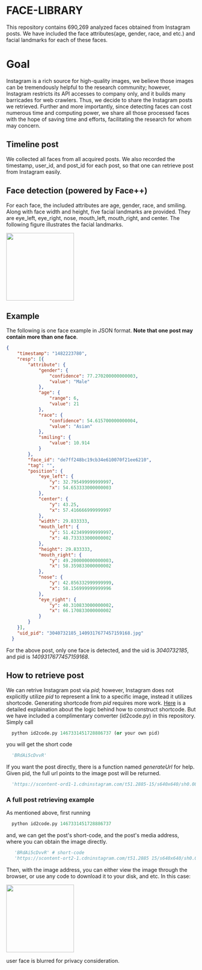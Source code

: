 # FACE-LIBRARY
This repository contains 690,269 analyzed faces obtained from Instagram posts. We have included the face attributes(age, gender, race, and etc.) and facial landmarks for each of these faces. 
# Goal
Instagram is a rich source for high-quality images, we believe those images can be tremendously helpful to the research community; however, Instagram restricts its API accesses to company only, and it builds many barricades for web crawlers. Thus, we decide to share the Instagram posts we retrieved. Further and more importantly, since detecting faces can cost numerous time and computing power, we share all those processed faces with the hope of saving time and efforts, facilitating the research for whom may concern.  
## Timeline post
We collected all faces from all acquired posts. We also recorded the timestamp, user_id, and post_id for each post, so that one can retrieve post from Instagram easily.
## Face detection (powered by Face++)
For each face, the included attributes are age, gender, race, and smiling. Along with face width and height, five facial landmarks are provided. They are eye_left, eye_right, nose, mouth_left, mouth_right, and center. The following figure illustrates the facial landmarks.

<img src="https://github.com/xuefeng7/FACE-LIBRARY/blob/master/figures/landmarks.jpg" width="180">

## Example
The following is one face example in JSON format. **Note that one post may contain more than one face**. 
```json
{
  	"timestamp": "1482223780",
  	"resp": [{
  		"attribute": {
  			"gender": {
  				"confidence": 77.270200000000003,
  				"value": "Male"
  			},
  			"age": {
  				"range": 6,
  				"value": 21
  			},
  			"race": {
  				"confidence": 54.615700000000004,
  				"value": "Asian"
  			},
  			"smiling": {
  				"value": 10.914
  			}
  		},
  		"face_id": "de7ff248bc19cb34e610070f21ee6210",
  		"tag": "",
  		"position": {
  			"eye_left": {
  				"y": 32.795499999999997,
  				"x": 54.653333000000003
  			},
  			"center": {
  				"y": 43.25,
  				"x": 57.416666999999997
  			},
  			"width": 29.833333,
  			"mouth_left": {
  				"y": 51.423499999999997,
  				"x": 48.733333000000002
  			},
  			"height": 29.833333,
  			"mouth_right": {
  				"y": 49.200000000000003,
  				"x": 58.359833000000002
  			},
  			"nose": {
  				"y": 42.856332999999999,
  				"x": 58.156999999999996
  			},
  			"eye_right": {
  				"y": 40.310833000000002,
  				"x": 66.170833000000002
  			}
  		}
  	}],
  	"uid_pid": "3040732185_1409317677457159168.jpg"
  }
```
For the above post, only one face is detected, and the uid is _3040732185_, and pid is _1409317677457159168_.
## How to retrieve post
We can retrive Instagram post via *pid*; however, Instagram does not explicitly utilize *pid* to represent a link to a specific image, instead it utilizes shortcode. Generating shortcode from *pid* requires more work. [Here](http://carrot.is/coding/instagram-ids) is a detailed explaination about the logic behind how to construct shortcode. But we have included a complimentary converter (id2code.py) in this repository. Simply call
```python
  python id2code.py 1467331451728886737 (or your own pid)
```
you will get the short code
```python
  'BRdAi5cDvvR'
```
If you want the post directly, there is a function named *generateUrl* for help. Given pid, the full url points to the image post will be returned.
```python
  'https://scontent-ord1-1.cdninstagram.com/t51.2885-15/s640x640/sh0.08/e35/17077495_255710568218080_4361264754778439680_n.jpg'
```
### A full post retrieving example
As mentioned above, first running
```python
  python id2code.py 1467331451728886737
```
and, we can get the post's short-code, and the post's media address, where you can obtain the image directly.
```python
   'BRdAi5cDvvR' # short-code
   'https://scontent-ort2-1.cdninstagram.com/t51.2885 15/s640x640/sh0.08/e35/17077495_255710568218080_4361264754778439680_n.jpg' # image address
```
Then, with the image address, you can either view the image through the browser, or use any code to download it to your disk, and etc. In this case:

<img src="https://github.com/xuefeng7/FACE-LIBRARY/blob/master/figures/retrieve_example.JPG" width="180">

user face is blurred for privacy consideration.

